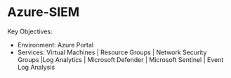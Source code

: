 # Azure-SIEM
Key Objectives:
  - Environment: Azure Portal
  - Services: Virtual Machines | Resource Groups | Network Security Groups |Log Analytics | Microsoft Defender | Microsoft Sentinel | Event Log Analysis 
